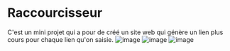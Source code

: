 # Raccourcisseur
C'est un mini projet qui a pour de créé un site web qui génère un lien plus cours pour chaque lien qu'on saisie.
![image](https://github.com/jlette/Raccourcisseur/assets/61975793/d0cf1635-8bbb-495a-a42f-c067c61cd23f)
![image](https://github.com/jlette/Raccourcisseur/assets/61975793/c593c3c8-bf2b-41b0-94a2-c95b10209442)
![image](https://github.com/jlette/Raccourcisseur/assets/61975793/274ad437-8112-4c6d-bdf7-e3a4f0a60384)








